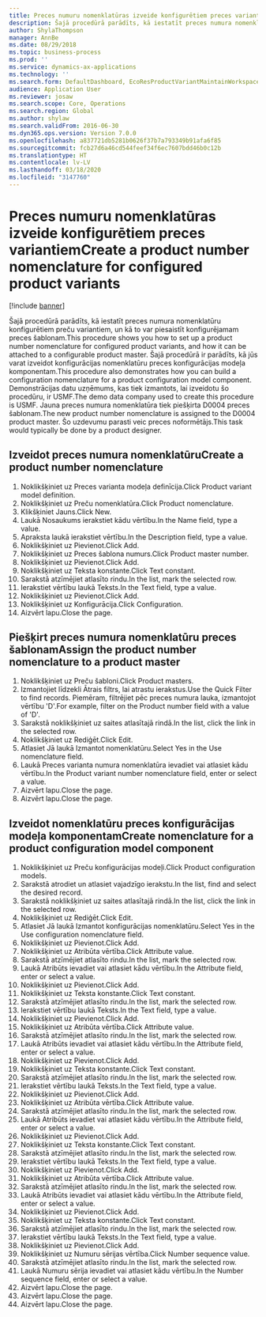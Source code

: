 ```yaml
---
title: Preces numuru nomenklatūras izveide konfigurētiem preces variantiem
description: Šajā procedūrā parādīts, kā iestatīt preces numura nomenklatūru konfigurētiem preču variantiem, un kā to var piesaistīt konfigurējamam preces šablonam.
author: ShylaThompson
manager: AnnBe
ms.date: 08/29/2018
ms.topic: business-process
ms.prod: ''
ms.service: dynamics-ax-applications
ms.technology: ''
ms.search.form: DefaultDashboard, EcoResProductVariantMaintainWorkspace, EcoResNomenclature, EcoResProductListPage, EcoResProductDetails, PCProductConfigurationModelListPage, PCProductConfigurationModelDetails
audience: Application User
ms.reviewer: josaw
ms.search.scope: Core, Operations
ms.search.region: Global
ms.author: shylaw
ms.search.validFrom: 2016-06-30
ms.dyn365.ops.version: Version 7.0.0
ms.openlocfilehash: a837721db5281b0626f37b7a793349b91afa6f85
ms.sourcegitcommit: fcb27d6a46cd544feef34f6ec7607bdd46b0c12b
ms.translationtype: HT
ms.contentlocale: lv-LV
ms.lasthandoff: 03/18/2020
ms.locfileid: "3147760"
---
```

# <a name="create-a-product-number-nomenclature-for-configured-product-variants"></a><span data-ttu-id="41b09-103">Preces numuru nomenklatūras izveide konfigurētiem preces variantiem</span><span class="sxs-lookup"><span data-stu-id="41b09-103">Create a product number nomenclature for configured product variants</span></span>

[!include [banner](../../includes/banner.md)]

<span data-ttu-id="41b09-104">Šajā procedūrā parādīts, kā iestatīt preces numura nomenklatūru konfigurētiem preču variantiem, un kā to var piesaistīt konfigurējamam preces šablonam.</span><span class="sxs-lookup"><span data-stu-id="41b09-104">This procedure shows you how to set up a product number nomenclature for configured product variants, and how it can be attached to a configurable product master.</span></span> <span data-ttu-id="41b09-105">Šajā procedūrā ir parādīts, kā jūs varat izveidot konfigurācijas nomenklatūru preces konfigurācijas modeļa komponentam.</span><span class="sxs-lookup"><span data-stu-id="41b09-105">This procedure also demonstrates how you can build a configuration nomenclature for a product configuration model component.</span></span> <span data-ttu-id="41b09-106">Demonstrācijas datu uzņēmums, kas tiek izmantots, lai izveidotu šo procedūru, ir USMF.</span><span class="sxs-lookup"><span data-stu-id="41b09-106">The demo data company used to create this procedure is USMF.</span></span> <span data-ttu-id="41b09-107">Jauna preces numura nomenklatūra tiek piešķirta D0004 preces šablonam.</span><span class="sxs-lookup"><span data-stu-id="41b09-107">The new product number nomenclature is assigned to the D0004 product master.</span></span> <span data-ttu-id="41b09-108">Šo uzdevumu parasti veic preces noformētājs.</span><span class="sxs-lookup"><span data-stu-id="41b09-108">This task would typically be done by a product designer.</span></span>


## <a name="create-a-product-number-nomenclature"></a><span data-ttu-id="41b09-109">Izveidot preces numura nomenklatūru</span><span class="sxs-lookup"><span data-stu-id="41b09-109">Create a product number nomenclature</span></span>
1. <span data-ttu-id="41b09-110">Noklikšķiniet uz Preces varianta modeļa definīcija.</span><span class="sxs-lookup"><span data-stu-id="41b09-110">Click Product variant model definition.</span></span>
2. <span data-ttu-id="41b09-111">Noklikšķiniet uz Preču nomenklatūra.</span><span class="sxs-lookup"><span data-stu-id="41b09-111">Click Product nomenclature.</span></span>
3. <span data-ttu-id="41b09-112">Klikšķiniet Jauns.</span><span class="sxs-lookup"><span data-stu-id="41b09-112">Click New.</span></span>
4. <span data-ttu-id="41b09-113">Laukā Nosaukums ierakstiet kādu vērtību.</span><span class="sxs-lookup"><span data-stu-id="41b09-113">In the Name field, type a value.</span></span>
5. <span data-ttu-id="41b09-114">Apraksta laukā ierakstiet vērtību.</span><span class="sxs-lookup"><span data-stu-id="41b09-114">In the Description field, type a value.</span></span>
6. <span data-ttu-id="41b09-115">Noklikšķiniet uz Pievienot.</span><span class="sxs-lookup"><span data-stu-id="41b09-115">Click Add.</span></span>
7. <span data-ttu-id="41b09-116">Noklikšķiniet uz Preces šablona numurs.</span><span class="sxs-lookup"><span data-stu-id="41b09-116">Click Product master number.</span></span>
8. <span data-ttu-id="41b09-117">Noklikšķiniet uz Pievienot.</span><span class="sxs-lookup"><span data-stu-id="41b09-117">Click Add.</span></span>
9. <span data-ttu-id="41b09-118">Noklikšķiniet uz Teksta konstante.</span><span class="sxs-lookup"><span data-stu-id="41b09-118">Click Text constant.</span></span>
10. <span data-ttu-id="41b09-119">Sarakstā atzīmējiet atlasīto rindu.</span><span class="sxs-lookup"><span data-stu-id="41b09-119">In the list, mark the selected row.</span></span>
11. <span data-ttu-id="41b09-120">Ierakstiet vērtību laukā Teksts.</span><span class="sxs-lookup"><span data-stu-id="41b09-120">In the Text field, type a value.</span></span>
12. <span data-ttu-id="41b09-121">Noklikšķiniet uz Pievienot.</span><span class="sxs-lookup"><span data-stu-id="41b09-121">Click Add.</span></span>
13. <span data-ttu-id="41b09-122">Noklikšķiniet uz Konfigurācija.</span><span class="sxs-lookup"><span data-stu-id="41b09-122">Click Configuration.</span></span>
14. <span data-ttu-id="41b09-123">Aizvērt lapu.</span><span class="sxs-lookup"><span data-stu-id="41b09-123">Close the page.</span></span>

## <a name="assign-the-product-number-nomenclature-to-a-product-master"></a><span data-ttu-id="41b09-124">Piešķirt preces numura nomenklatūru preces šablonam</span><span class="sxs-lookup"><span data-stu-id="41b09-124">Assign the product number nomenclature to a product master</span></span>
1. <span data-ttu-id="41b09-125">Noklikšķiniet uz Preču šabloni.</span><span class="sxs-lookup"><span data-stu-id="41b09-125">Click Product masters.</span></span>
2. <span data-ttu-id="41b09-126">Izmantojiet līdzekli Ātrais filtrs, lai atrastu ierakstus.</span><span class="sxs-lookup"><span data-stu-id="41b09-126">Use the Quick Filter to find records.</span></span> <span data-ttu-id="41b09-127">Piemēram, filtrējiet pēc preces numura lauka, izmantojot vērtību 'D'.</span><span class="sxs-lookup"><span data-stu-id="41b09-127">For example, filter on the Product number field with a value of 'D'.</span></span>
3. <span data-ttu-id="41b09-128">Sarakstā noklikšķiniet uz saites atlasītajā rindā.</span><span class="sxs-lookup"><span data-stu-id="41b09-128">In the list, click the link in the selected row.</span></span>
4. <span data-ttu-id="41b09-129">Noklikšķiniet uz Rediģēt.</span><span class="sxs-lookup"><span data-stu-id="41b09-129">Click Edit.</span></span>
5. <span data-ttu-id="41b09-130">Atlasiet Jā laukā Izmantot nomenklatūru.</span><span class="sxs-lookup"><span data-stu-id="41b09-130">Select Yes in the Use nomenclature field.</span></span>
6. <span data-ttu-id="41b09-131">Laukā Preces varianta numura nomenklatūra ievadiet vai atlasiet kādu vērtību.</span><span class="sxs-lookup"><span data-stu-id="41b09-131">In the Product variant number nomenclature field, enter or select a value.</span></span>
7. <span data-ttu-id="41b09-132">Aizvērt lapu.</span><span class="sxs-lookup"><span data-stu-id="41b09-132">Close the page.</span></span>
8. <span data-ttu-id="41b09-133">Aizvērt lapu.</span><span class="sxs-lookup"><span data-stu-id="41b09-133">Close the page.</span></span>

## <a name="create-nomenclature-for-a-product-configuration-model-component"></a><span data-ttu-id="41b09-134">Izveidot nomenklatūru preces konfigurācijas modeļa komponentam</span><span class="sxs-lookup"><span data-stu-id="41b09-134">Create nomenclature for a product configuration model component</span></span>
1. <span data-ttu-id="41b09-135">Noklikšķiniet uz Preču konfigurācijas modeļi.</span><span class="sxs-lookup"><span data-stu-id="41b09-135">Click Product configuration models.</span></span>
2. <span data-ttu-id="41b09-136">Sarakstā atrodiet un atlasiet vajadzīgo ierakstu.</span><span class="sxs-lookup"><span data-stu-id="41b09-136">In the list, find and select the desired record.</span></span>
3. <span data-ttu-id="41b09-137">Sarakstā noklikšķiniet uz saites atlasītajā rindā.</span><span class="sxs-lookup"><span data-stu-id="41b09-137">In the list, click the link in the selected row.</span></span>
4. <span data-ttu-id="41b09-138">Noklikšķiniet uz Rediģēt.</span><span class="sxs-lookup"><span data-stu-id="41b09-138">Click Edit.</span></span>
5. <span data-ttu-id="41b09-139">Atlasiet Jā laukā Izmantot konfigurācijas nomenklatūru.</span><span class="sxs-lookup"><span data-stu-id="41b09-139">Select Yes in the Use configuration nomenclature field.</span></span>
6. <span data-ttu-id="41b09-140">Noklikšķiniet uz Pievienot.</span><span class="sxs-lookup"><span data-stu-id="41b09-140">Click Add.</span></span>
7. <span data-ttu-id="41b09-141">Noklikšķiniet uz Atribūta vērtība.</span><span class="sxs-lookup"><span data-stu-id="41b09-141">Click Attribute value.</span></span>
8. <span data-ttu-id="41b09-142">Sarakstā atzīmējiet atlasīto rindu.</span><span class="sxs-lookup"><span data-stu-id="41b09-142">In the list, mark the selected row.</span></span>
9. <span data-ttu-id="41b09-143">Laukā Atribūts ievadiet vai atlasiet kādu vērtību.</span><span class="sxs-lookup"><span data-stu-id="41b09-143">In the Attribute field, enter or select a value.</span></span>
10. <span data-ttu-id="41b09-144">Noklikšķiniet uz Pievienot.</span><span class="sxs-lookup"><span data-stu-id="41b09-144">Click Add.</span></span>
11. <span data-ttu-id="41b09-145">Noklikšķiniet uz Teksta konstante.</span><span class="sxs-lookup"><span data-stu-id="41b09-145">Click Text constant.</span></span>
12. <span data-ttu-id="41b09-146">Sarakstā atzīmējiet atlasīto rindu.</span><span class="sxs-lookup"><span data-stu-id="41b09-146">In the list, mark the selected row.</span></span>
13. <span data-ttu-id="41b09-147">Ierakstiet vērtību laukā Teksts.</span><span class="sxs-lookup"><span data-stu-id="41b09-147">In the Text field, type a value.</span></span>
14. <span data-ttu-id="41b09-148">Noklikšķiniet uz Pievienot.</span><span class="sxs-lookup"><span data-stu-id="41b09-148">Click Add.</span></span>
15. <span data-ttu-id="41b09-149">Noklikšķiniet uz Atribūta vērtība.</span><span class="sxs-lookup"><span data-stu-id="41b09-149">Click Attribute value.</span></span>
16. <span data-ttu-id="41b09-150">Sarakstā atzīmējiet atlasīto rindu.</span><span class="sxs-lookup"><span data-stu-id="41b09-150">In the list, mark the selected row.</span></span>
17. <span data-ttu-id="41b09-151">Laukā Atribūts ievadiet vai atlasiet kādu vērtību.</span><span class="sxs-lookup"><span data-stu-id="41b09-151">In the Attribute field, enter or select a value.</span></span>
18. <span data-ttu-id="41b09-152">Noklikšķiniet uz Pievienot.</span><span class="sxs-lookup"><span data-stu-id="41b09-152">Click Add.</span></span>
19. <span data-ttu-id="41b09-153">Noklikšķiniet uz Teksta konstante.</span><span class="sxs-lookup"><span data-stu-id="41b09-153">Click Text constant.</span></span>
20. <span data-ttu-id="41b09-154">Sarakstā atzīmējiet atlasīto rindu.</span><span class="sxs-lookup"><span data-stu-id="41b09-154">In the list, mark the selected row.</span></span>
21. <span data-ttu-id="41b09-155">Ierakstiet vērtību laukā Teksts.</span><span class="sxs-lookup"><span data-stu-id="41b09-155">In the Text field, type a value.</span></span>
22. <span data-ttu-id="41b09-156">Noklikšķiniet uz Pievienot.</span><span class="sxs-lookup"><span data-stu-id="41b09-156">Click Add.</span></span>
23. <span data-ttu-id="41b09-157">Noklikšķiniet uz Atribūta vērtība.</span><span class="sxs-lookup"><span data-stu-id="41b09-157">Click Attribute value.</span></span>
24. <span data-ttu-id="41b09-158">Sarakstā atzīmējiet atlasīto rindu.</span><span class="sxs-lookup"><span data-stu-id="41b09-158">In the list, mark the selected row.</span></span>
25. <span data-ttu-id="41b09-159">Laukā Atribūts ievadiet vai atlasiet kādu vērtību.</span><span class="sxs-lookup"><span data-stu-id="41b09-159">In the Attribute field, enter or select a value.</span></span>
26. <span data-ttu-id="41b09-160">Noklikšķiniet uz Pievienot.</span><span class="sxs-lookup"><span data-stu-id="41b09-160">Click Add.</span></span>
27. <span data-ttu-id="41b09-161">Noklikšķiniet uz Teksta konstante.</span><span class="sxs-lookup"><span data-stu-id="41b09-161">Click Text constant.</span></span>
28. <span data-ttu-id="41b09-162">Sarakstā atzīmējiet atlasīto rindu.</span><span class="sxs-lookup"><span data-stu-id="41b09-162">In the list, mark the selected row.</span></span>
29. <span data-ttu-id="41b09-163">Ierakstiet vērtību laukā Teksts.</span><span class="sxs-lookup"><span data-stu-id="41b09-163">In the Text field, type a value.</span></span>
30. <span data-ttu-id="41b09-164">Noklikšķiniet uz Pievienot.</span><span class="sxs-lookup"><span data-stu-id="41b09-164">Click Add.</span></span>
31. <span data-ttu-id="41b09-165">Noklikšķiniet uz Atribūta vērtība.</span><span class="sxs-lookup"><span data-stu-id="41b09-165">Click Attribute value.</span></span>
32. <span data-ttu-id="41b09-166">Sarakstā atzīmējiet atlasīto rindu.</span><span class="sxs-lookup"><span data-stu-id="41b09-166">In the list, mark the selected row.</span></span>
33. <span data-ttu-id="41b09-167">Laukā Atribūts ievadiet vai atlasiet kādu vērtību.</span><span class="sxs-lookup"><span data-stu-id="41b09-167">In the Attribute field, enter or select a value.</span></span>
34. <span data-ttu-id="41b09-168">Noklikšķiniet uz Pievienot.</span><span class="sxs-lookup"><span data-stu-id="41b09-168">Click Add.</span></span>
35. <span data-ttu-id="41b09-169">Noklikšķiniet uz Teksta konstante.</span><span class="sxs-lookup"><span data-stu-id="41b09-169">Click Text constant.</span></span>
36. <span data-ttu-id="41b09-170">Sarakstā atzīmējiet atlasīto rindu.</span><span class="sxs-lookup"><span data-stu-id="41b09-170">In the list, mark the selected row.</span></span>
37. <span data-ttu-id="41b09-171">Ierakstiet vērtību laukā Teksts.</span><span class="sxs-lookup"><span data-stu-id="41b09-171">In the Text field, type a value.</span></span>
38. <span data-ttu-id="41b09-172">Noklikšķiniet uz Pievienot.</span><span class="sxs-lookup"><span data-stu-id="41b09-172">Click Add.</span></span>
39. <span data-ttu-id="41b09-173">Noklikšķiniet uz Numuru sērijas vērtība.</span><span class="sxs-lookup"><span data-stu-id="41b09-173">Click Number sequence value.</span></span>
40. <span data-ttu-id="41b09-174">Sarakstā atzīmējiet atlasīto rindu.</span><span class="sxs-lookup"><span data-stu-id="41b09-174">In the list, mark the selected row.</span></span>
41. <span data-ttu-id="41b09-175">Laukā Numuru sērija ievadiet vai atlasiet kādu vērtību.</span><span class="sxs-lookup"><span data-stu-id="41b09-175">In the Number sequence field, enter or select a value.</span></span>
42. <span data-ttu-id="41b09-176">Aizvērt lapu.</span><span class="sxs-lookup"><span data-stu-id="41b09-176">Close the page.</span></span>
43. <span data-ttu-id="41b09-177">Aizvērt lapu.</span><span class="sxs-lookup"><span data-stu-id="41b09-177">Close the page.</span></span>
44. <span data-ttu-id="41b09-178">Aizvērt lapu.</span><span class="sxs-lookup"><span data-stu-id="41b09-178">Close the page.</span></span>

